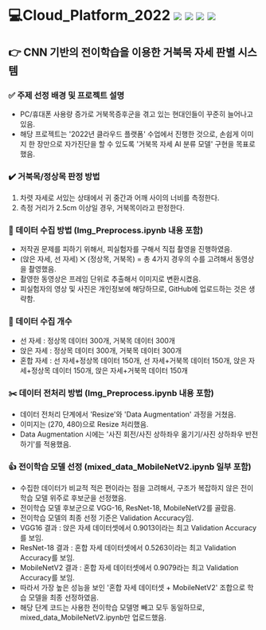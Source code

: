 # 💻Cloud_Platform_2022 <img src="https://img.shields.io/badge/Python-3776AB?style=flat-square&logo=Python&logoColor=white"/> <img src="https://img.shields.io/badge/OpenCV-5C3EE8?style=flat-square&logo=OpenCV&logoColor=white"/> <img src="https://img.shields.io/badge/TensorFlow-FF6F00?style=flat-square&logo=TensorFlow&logoColor=white"/> <img src="https://img.shields.io/badge/Keras-D00000?style=flat-square&logo=Keras&logoColor=white"/> 
## 👉 CNN 기반의 전이학습을 이용한 거북목 자세 판별 시스템
### ✅ 주제 선정 배경 및 프로젝트 설명
* PC/휴대폰 사용량 증가로 거북목증후군을 겪고 있는 현대인들이 꾸준히 늘어나고 있음. 
* 해당 프로젝트는 '2022년 클라우드 플랫폼' 수업에서 진행한 것으로, 손쉽게 이미지 한 장만으로 자가진단을 할 수 있도록 '거북목 자세 AI 분류 모델' 구현을 목표로 했음.

### ✔️ 거북목/정상목 판정 방법
1. 차렷 자세로 서있는 상태에서 귀 중간과 어깨 사이의 너비를 측정한다. 
2. 측정 거리가 2.5cm 이상일 경우, 거북목이라고 판정한다.

### 📂 데이터 수집 방법 (Img_Preprocess.ipynb 내용 포함)
* 저작권 문제를 피하기 위해서, 피실험자를 구해서 직접 촬영을 진행하였음. 
* (앉은 자세, 선 자세) ⨉ (정상목, 거북목) = 총 4가지 경우의 수를 고려해서 동영상을 촬영했음.
* 촬영한 동영상은 프레임 단위로 추출해서 이미지로 변환시켰음. 
* 피실험자의 영상 및 사진은 개인정보에 해당하므로, GitHub에 업로드하는 것은 생략함.

### 🧷 데이터 수집 개수
* 선 자세 : 정상목 데이터 300개, 거북목 데이터 300개
* 앉은 자세 : 정상목 데이터 300개, 거북목 데이터 300개
* 혼합 자세 : 선 자세+정상목 데이터 150개, 선 자세+거북목 데이터 150개, 앉은 자세+정상목 데이터 150개, 앉은 자세+거북목 데이터 150개

### ✂️ 데이터 전처리 방법 (Img_Preprocess.ipynb 내용 포함)
* 데이터 전처리 단계에서 'Resize'와 'Data Augmentation' 과정을 거쳤음.
* 이미지는 (270, 480)으로 Resize 처리했음.
* Data Augmentation 시에는 '사진 회전/사진 상하좌우 옮기기/사진 상하좌우 반전하기'를 적용했음.

### 👍 전이학습 모델 선정 (mixed_data_MobileNetV2.ipynb 일부 포함)
* 수집한 데이터가 비교적 적은 편이라는 점을 고려해서, 구조가 복잡하지 않은 전이학습 모델 위주로 후보군을 선정했음. 
* 전이학습 모델 후보군으로 VGG-16, ResNet-18, MobileNetV2를 골랐음.
* 전이학습 모델의 최종 선정 기준은 Validation Accuracy임.
* VGG16 결과 : 앉은 자세 데이터셋에서 0.9013이라는 최고 Validation Accuracy를 보임.
* ResNet-18 결과 : 혼합 자세 데이터셋에서 0.5263이라는 최고  Validation Accuracy를 보임.
* MobileNetV2 결과 : 혼합 자세 데이터셋에서 0.9079라는 최고 Validation Accuracy를 보임.
* 따라서 가장 높은 성능을 보인 '혼합 자세 데이터셋 + MobileNetV2' 조합으로 학습 모델을 최종 선정하였음.
* 해당 단계 코드는 사용한 전이학습 모델명 빼고 모두 동일하므로, mixed_data_MobileNetV2.ipynb만 업로드했음. 
